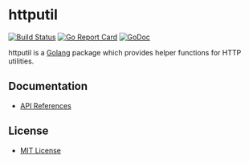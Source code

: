 # httputil

[![Build Status](https://travis-ci.org/northbright/httputil.svg?branch=master)](https://travis-ci.org/northbright/httputil)
[![Go Report Card](https://goreportcard.com/badge/github.com/northbright/httputil)](https://goreportcard.com/report/github.com/northbright/httputil)
[![GoDoc](https://godoc.org/github.com/northbright/httputil?status.svg)](https://godoc.org/github.com/northbright/httputil)

httputil is a [Golang](http://golang.org) package which provides helper functions for HTTP utilities.

## Documentation
* [API References](https://pkg.go.dev/github.com/northbright/httputil)

## License
* [MIT License](./LICENSE)

